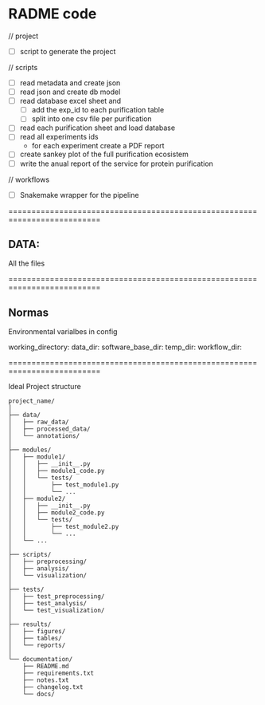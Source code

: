 RADME code
===========

// project
* [ ] script to generate the project


// scripts

* [ ] read metadata and create json
* [ ] read json and create db model
* [ ] read database excel sheet and 
  * [ ] add the exp_id to each purification table 
  * [ ] split into one csv file per purification
* [ ] read each purification sheet and load database
* [ ] read all experiments ids
  * for each experiment create a PDF report
* [ ] create sankey plot of the full purification ecosistem
* [ ] write the anual report of the service for protein purification

// workflows

* [ ] Snakemake wrapper for the pipeline

==========================================================================

DATA:
------

All the files 


==========================================================================

Normas
------

Environmental varialbes in config

working_directory:
data_dir:
software_base_dir:
temp_dir:
workflow_dir:


==========================================================================

Ideal Project structure  

```
project_name/
│
├── data/
│   ├── raw_data/
│   ├── processed_data/
│   └── annotations/
│
├── modules/
│   ├── module1/
│   │   ├── __init__.py
│   │   ├── module1_code.py
│   │   └── tests/
│   │       ├── test_module1.py
│   │       └── ...
│   ├── module2/
│   │   ├── __init__.py
│   │   ├── module2_code.py
│   │   └── tests/
│   │       ├── test_module2.py
│   │       └── ...
│   └── ...
│
├── scripts/
│   ├── preprocessing/
│   ├── analysis/
│   └── visualization/
│
├── tests/
│   ├── test_preprocessing/
│   ├── test_analysis/
│   └── test_visualization/
│
├── results/
│   ├── figures/
│   ├── tables/
│   └── reports/
│
└── documentation/
    ├── README.md
    ├── requirements.txt
    ├── notes.txt
    ├── changelog.txt
    └── docs/
```